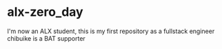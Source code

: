 # alx-zero_day
I'm now an ALX student, this is my first repository as a fullstack engineer
chibuike is a BAT supporter

